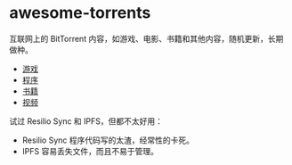 # awesome-torrents

互联网上的 BitTorrent 内容，如游戏、电影、书籍和其他内容，随机更新，长期做种。

- [游戏](./游戏.md)
- [程序](./程序.md)
- [书籍](./书籍.md)
- [视频](./视频.md)

试过 Resilio Sync 和 IPFS，但都不太好用：

- Resilio Sync 程序代码写的太渣，经常性的卡死。
- IPFS 容易丢失文件，而且不易于管理。
